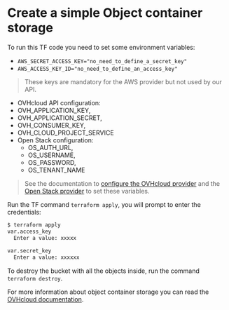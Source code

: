 # Create a simple Object container storage

To run this TF code you need to set some environment variables:
  - `AWS_SECRET_ACCESS_KEY="no_need_to_define_a_secret_key"`
  - `AWS_ACCESS_KEY_ID="no_need_to_define_an_access_key"`
> These keys are mandatory for the AWS provider but not used by our API.
  - OVHcloud API configuration:
   - OVH_APPLICATION_KEY, 
   - OVH_APPLICATION_SECRET, 
   - OVH_CONSUMER_KEY,
   - OVH_CLOUD_PROJECT_SERVICE
  - Open Stack configuration:
    - OS_AUTH_URL, 
    - OS_USERNAME, 
    - OS_PASSWORD, 
    - OS_TENANT_NAME
> See the documentation to [configure the OVHcloud provider](https://registry.terraform.io/providers/ovh/ovh/latest/docs#provider-configuration) and the [Open Stack provider](https://registry.terraform.io/providers/terraform-provider-openstack/openstack/latest/docs#configuration-reference) to set these variables.

Run the TF command `terraform apply`, you will prompt to enter the credentials:
```bash
$ terraform apply
var.access_key
  Enter a value: xxxxx
 
var.secret_key
  Enter a value: xxxxxx
```

To destroy the bucket with all the objects inside, run the command `terraform destroy`.

For more information about object container storage you can read the [OVHcloud documentation](https://help.ovhcloud.com/csm/en-ie-documentation-storage-object-storage?id=kb_browse_cat&kb_id=38e74da5a884a950f07829d7d5c75217&kb_category=b29021c8e5a5edd0f078850a25104df8&spa=1).